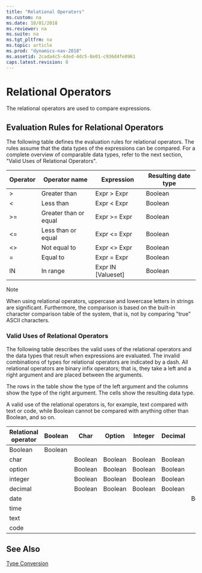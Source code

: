 ```yaml
---
title: "Relational Operators"
ms.custom: na
ms.date: 10/01/2018
ms.reviewer: na
ms.suite: na
ms.tgt_pltfrm: na
ms.topic: article
ms.prod: "dynamics-nav-2018"
ms.assetid: 2cada4c5-4ded-4dc5-8e01-c936d4fe0961
caps.latest.revision: 8
---
```

# Relational Operators
The relational operators are used to compare expressions.  
  
## Evaluation Rules for Relational Operators  
 The following table defines the evaluation rules for relational operators. The rules assume that the data types of the expressions can be compared. For a complete overview of comparable data types, refer to the next section, "Valid Uses of Relational Operators".  
  
|Operator|Operator name|Expression|Resulting date type|  
|--------------|-------------------|----------------|-------------------------|  
|>|Greater than|Expr > Expr|Boolean|  
|\<|Less than|Expr \< Expr|Boolean|  
|>=|Greater than or equal|Expr >= Expr|Boolean|  
|\<=|Less than or equal|Expr \<= Expr|Boolean|  
|\<>|Not equal to|Expr \<> Expr|Boolean|  
|=|Equal to|Expr = Expr|Boolean|  
|IN|In range|Expr IN \[Valueset\]|Boolean|  
  
> [!NOTE]  
>  When using relational operators, uppercase and lowercase letters in strings are significant. Furthermore, the comparison is based on the built-in character comparison table of the system, that is, not by comparing "true" ASCII characters.  
  
### Valid Uses of Relational Operators  
 The following table describes the valid uses of the relational operators and the data types that result when expressions are evaluated. The invalid combinations of types for relational operators are indicated by a dash. All relational operators are binary infix operators; that is, they take a left and a right argument and are placed between the arguments.  
  
 The rows in the table show the type of the left argument and the columns show the type of the right argument. The cells show the resulting data type.  
  
 A valid use of the relational operators is, for example, text compared with text or code, while Boolean cannot be compared with anything other than Boolean, and so on.  
  
|Relational  operator|Boolean|Char|Option|Integer|Decimal|Date|Time|Text|Code|  
|--------------------------|-------------|----------|------------|-------------|-------------|----------|----------|----------|----------|  
|Boolean|Boolean|||||||||  
|char||Boolean|Boolean|Boolean|Boolean|||||  
|option||Boolean|Boolean|Boolean|Boolean|||||  
|integer||Boolean|Boolean|Boolean|Boolean|||||  
|decimal||Boolean|Boolean|Boolean|Boolean|||||  
|date||||||Boolean||||  
|time|||||||Boolean|||  
|text||||||||Boolean|Boolean|  
|code||||||||Boolean|Boolean|  
  
## See Also  
 [Type Conversion](Type-Conversion.md)
